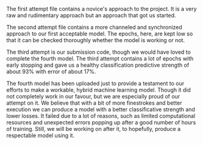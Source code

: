 The first attempt file contains a novice's approach to the project. It is a very raw and rudimentary approach but an approach that got us started.

The second attempt file contains a more channeled and synchronized approach to our first acceptable model. 
The epochs, here, are kept low so that it can be checked thoroughly whether the model is working or not.

The third attempt is our submission code, though we would have loved to complete the fourth model.
The third attempt contains a lot of epochs with early stopping and gave us a healthy classification predictive strength
of about 93% with error of about 17%.

The fourth model has been uploaded just to provide a testament to our efforts to make a workable, hybrid
machine learning model. Though it did not completely work in our favour, but we are especially proud of our attempt on it.
We believe that with a bit of more finestrokes and better execution we can produce a model with a better classificative
strength and lower losses. It failed due to a lot of reasons, such as limited computational resources and unexpected errors
popping up after a good number of hours of training. Still, we will be working on after it, to hopefully, produce a respectable
model using it.
